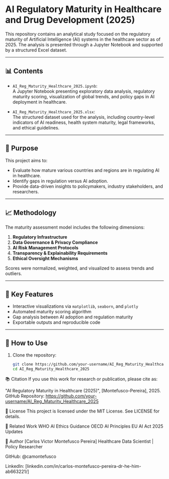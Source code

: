 # AI Regulatory Maturity in Healthcare and Drug Development (2025)

This repository contains an analytical study focused on the regulatory maturity of Artificial Intelligence (AI) systems in the healthcare sector as of 2025. The analysis is presented through a Jupyter Notebook and supported by a structured Excel dataset.

---

## 📊 Contents

- `AI_Reg_Maturity_Healthcare_2025.ipynb`:  
  A Jupyter Notebook presenting exploratory data analysis, regulatory maturity scoring, visualization of global trends, and policy gaps in AI deployment in healthcare.

- `AI_Reg_Maturity_Healthcare_2025.xlsx`:  
  The structured dataset used for the analysis, including country-level indicators of AI readiness, health system maturity, legal frameworks, and ethical guidelines.

---

## 🧠 Purpose

This project aims to:

- Evaluate how mature various countries and regions are in regulating AI in healthcare.
- Identify gaps in regulation versus AI adoption.
- Provide data-driven insights to policymakers, industry stakeholders, and researchers.

---

## 📈 Methodology

The maturity assessment model includes the following dimensions:

1. **Regulatory Infrastructure**  
2. **Data Governance & Privacy Compliance**  
3. **AI Risk Management Protocols**  
4. **Transparency & Explainability Requirements**  
5. **Ethical Oversight Mechanisms**  

Scores were normalized, weighted, and visualized to assess trends and outliers.

---

## 📌 Key Features

- Interactive visualizations via `matplotlib`, `seaborn`, and `plotly`
- Automated maturity scoring algorithm
- Gap analysis between AI adoption and regulation maturity
- Exportable outputs and reproducible code

---

## 🚀 How to Use

1. Clone the repository:
   ```bash
   git clone https://github.com/your-username/AI_Reg_Maturity_Healthcare_2025.git
   cd AI_Reg_Maturity_Healthcare_2025

📚 Citation
If you use this work for research or publication, please cite as:

"AI Regulatory Maturity in Healthcare (2025)", [Montefusco-Pereira], 2025. GitHub Repository: https://github.com/your-username/AI_Reg_Maturity_Healthcare_2025

📄 License
This project is licensed under the MIT License. See LICENSE for details.

🧭 Related Work
WHO AI Ethics Guidance
OECD AI Principles
EU AI Act 2025 Updates

👤 Author
[Carlos Victor Montefusco Pereira]
Healthcare Data Scientist | Policy Researcher

GitHub: @camontefusco

LinkedIn: [linkedin.com/in/carlos-montefusco-pereira-dr-he-him-ab663221/]
